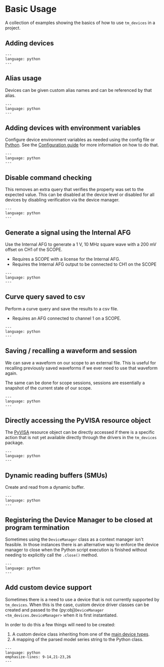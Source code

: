 # Basic Usage

A collection of examples showing the basics of how to use `tm_devices` in a
project.

## Adding devices

```{literalinclude} ../examples/miscellaneous/adding_devices.py
---
language: python
---
```

## Alias usage

Devices can be given custom alias names and can be referenced by that alias.

```{literalinclude} ../examples/miscellaneous/alias_usage.py
---
language: python
---
```

## Adding devices with environment variables

Configure device environment variables as needed using the config file or
[Python](#adding-devices). See the [Configuration guide](configuration.md) for
more information on how to do that.

```{literalinclude} ../examples/miscellaneous/adding_devices_with_env_var.py
---
language: python
---
```

## Disable command checking

This removes an extra query that verifies the property was set to the expected
value. This can be disabled at the device level or disabled for all devices by
disabling verification via the device manager.

```{literalinclude} ../examples/miscellaneous/disable_command_verification.py
---
language: python
---
```

## Generate a signal using the Internal AFG

Use the Internal AFG to generate a 1 V, 10 MHz square wave with a 200 mV offset
on CH1 of the SCOPE.

- Requires a SCOPE with a license for the Internal AFG.
- Requires the Internal AFG output to be connected to CH1 on the SCOPE

```{literalinclude} ../examples/scopes/tekscope/generate_internal_afg_signal.py
---
language: python
---
```

## Curve query saved to csv

Perform a curve query and save the results to a csv file.

- Requires an AFG connected to channel 1 on a SCOPE.

```{literalinclude} ../examples/scopes/tekscope/basic_curve_query.py
---
language: python
---
```

## Saving / recalling a waveform and session

We can save a waveform on our scope to an external file. This is useful for
recalling previously saved waveforms if we ever need to use that waveform again.

The same can be done for scope sessions, sessions are essentially a snapshot of
the current state of our scope.

```{literalinclude} ../examples/scopes/tekscope/basic_save_recall.py
---
language: python
---
```

## Directly accessing the PyVISA resource object

The [PyVISA](https://pyvisa.readthedocs.io/en/latest/) resource object can be directly
accessed if there is a specific action that is not yet available directly through
the drivers in the `tm_devices` package.

```{literalinclude} ../examples/miscellaneous/pyvisa_resource_access.py
---
language: python
---
```

## Dynamic reading buffers (SMUs)

Create and read from a dynamic buffer.

```{literalinclude} ../examples/source_measure_units/2600/reading_dynamic_buffers.py
---
language: python
---
```

## Registering the Device Manager to be closed at program termination

Sometimes using the `DeviceManager` class as a context manager isn't feasible.
In those instances there is an alternative way to enforce the device manager to
close when the Python script execution is finished without needing to explicitly
call the `.close()` method.

```{literalinclude} ../examples/miscellaneous/register_dm_atexit.py
---
language: python
---
```

## Add custom device support

Sometimes there is a need to use a device that is not currently supported by
`tm_devices`. When this is the case, custom device driver classes can be created
and passed to the {py:obj}`DeviceManager <tm_devices.DeviceManager>` when it is
first instantiated.

In order to do this a few things will need to be created:

1. A custom device class inheriting from one of the
   [main device types](advanced/architecture.md#main-device-types).
2. A mapping of the parsed model series string to the Python class.

```{literalinclude} ../examples/miscellaneous/custom_device_driver_support.py
---
language: python
emphasize-lines: 9-14,21-23,26
---
```
